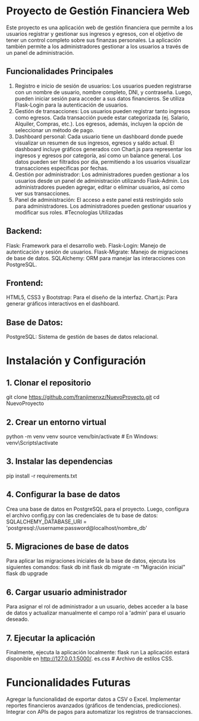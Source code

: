 # Proyecto de Gestión Financiera Web
Este proyecto es una aplicación web de gestión financiera que permite a los usuarios registrar y gestionar sus ingresos y egresos, con el objetivo de tener un control completo sobre sus finanzas personales. La aplicación también permite a los administradores gestionar a los usuarios a través de un panel de administración.

## Funcionalidades Principales
1. Registro e inicio de sesión de usuarios:
Los usuarios pueden registrarse con un nombre de usuario, nombre completo, DNI, y contraseña.
Luego, pueden iniciar sesión para acceder a sus datos financieros.
Se utiliza Flask-Login para la autenticación de usuarios.
2. Gestión de transacciones:
Los usuarios pueden registrar tanto ingresos como egresos.
Cada transacción puede estar categorizada (ej. Salario, Alquiler, Compras, etc.).
Los egresos, además, incluyen la opción de seleccionar un método de pago.
3. Dashboard personal:
Cada usuario tiene un dashboard donde puede visualizar un resumen de sus ingresos, egresos y saldo actual.
El dashboard incluye gráficos generados con Chart.js para representar los ingresos y egresos por categoría, así como un balance general.
Los datos pueden ser filtrados por día, permitiendo a los usuarios visualizar transacciones específicas por fechas.
4. Gestión por administrador:
Los administradores pueden gestionar a los usuarios desde un panel de administración utilizando Flask-Admin.
Los administradores pueden agregar, editar o eliminar usuarios, así como ver sus transacciones.
5. Panel de administración:
El acceso a este panel está restringido solo para administradores.
Los administradores pueden gestionar usuarios y modificar sus roles.
#Tecnologías Utilizadas

## Backend:
Flask: Framework para el desarrollo web.
Flask-Login: Manejo de autenticación y sesión de usuarios.
Flask-Migrate: Manejo de migraciones de base de datos.
SQLAlchemy: ORM para manejar las interacciones con PostgreSQL.

## Frontend:
HTML5, CSS3 y Bootstrap: Para el diseño de la interfaz.
Chart.js: Para generar gráficos interactivos en el dashboard.

## Base de Datos:
PostgreSQL: Sistema de gestión de bases de datos relacional.

# Instalación y Configuración
## 1. Clonar el repositorio 
git clone https://github.com/franjimenxz/NuevoProyecto.git
cd NuevoProyecto

## 2. Crear un entorno virtual
python -m venv venv
source venv/bin/activate  # En Windows: venv\Scripts\activate

## 3. Instalar las dependencias
pip install -r requirements.txt

## 4. Configurar la base de datos
Crea una base de datos en PostgreSQL para el proyecto. Luego, configura el archivo config.py con las credenciales de tu base de datos:
SQLALCHEMY_DATABASE_URI = 'postgresql://username:password@localhost/nombre_db'

## 5. Migraciones de base de datos
Para aplicar las migraciones iniciales de la base de datos, ejecuta los siguientes comandos: 
flask db init
flask db migrate -m "Migración inicial"
flask db upgrade

## 6. Cargar usuario administrador
Para asignar el rol de administrador a un usuario, debes acceder a la base de datos y actualizar manualmente el campo rol a 'admin' para el usuario deseado.

## 7. Ejecutar la aplicación
Finalmente, ejecuta la aplicación localmente:
flask run
La aplicación estará disponible en http://127.0.0.1:5000/.
es.css     # Archivo de estilos CSS.

# Funcionalidades Futuras
Agregar la funcionalidad de exportar datos a CSV o Excel.
Implementar reportes financieros avanzados (gráficos de tendencias, predicciones).
Integrar con APIs de pagos para automatizar los registros de transacciones.
